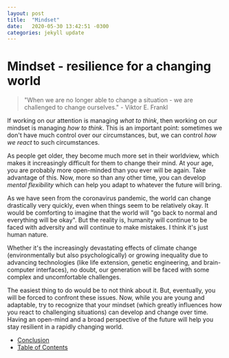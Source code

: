 ```yaml
---
layout: post
title:  "Mindset"
date:   2020-05-30 13:42:51 -0300
categories: jekyll update
---
```

# Mindset - resilience for a changing world
> "When we are no longer able to change a situation - we are challenged to change ourselves." - Viktor E. Frankl

If working on our attention is managing *what to think*, then working on our mindset is managing *how to think*. This is an important point: sometimes we don't have much control over our circumstances, but, we can control *how we react* to such circumstances.

As people get older, they become much more set in their worldview, which makes it increasingly difficult for them to change their mind. At your age, you are probably more open-minded than you ever will be again. Take advantage of this. Now, more so than any other time, you can develop *mental flexibility* which can help you adapt to whatever the future will bring.

As we have seen from the coronavirus pandemic, the world can change drastically very quickly, even when things seem to be relatively okay. It would be comforting to imagine that the world will "go back to normal and everything will be okay". But the reality is, humanity will continue to be faced with adversity and will continue to make mistakes. I think it's just human nature.

Whether it's the increasingly devastating effects of climate change (environmentally but also psychologically) or growing inequality due to advancing technologies (like life extension, genetic engineering, and brain-computer interfaces), no doubt, our generation will be faced with some complex and uncomfortable challenges. 

The easiest thing to do would be to not think about it. But, eventually, you will be forced to confront these issues. Now, while you are young and adaptable, try to recognize that your mindset (which greatly influences how you react to challenging situations) can develop and change over time. Having an open-mind and a broad perspective of the future will help you stay resilient in a rapidly changing world.

- [Conclusion](https://wfinck97.github.io/welcome/jekyll/update/2020/05/30/Mindset.html)
- [Table of Contents](https://wfinck97.github.io/welcome/jekyll/update/2020/05/30/PSS-intro.html)